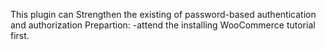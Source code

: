 This plugin can Strengthen the existing of password-based authentication and authorization
Prepartion:
-attend the installing WooCommerce tutorial first. 
